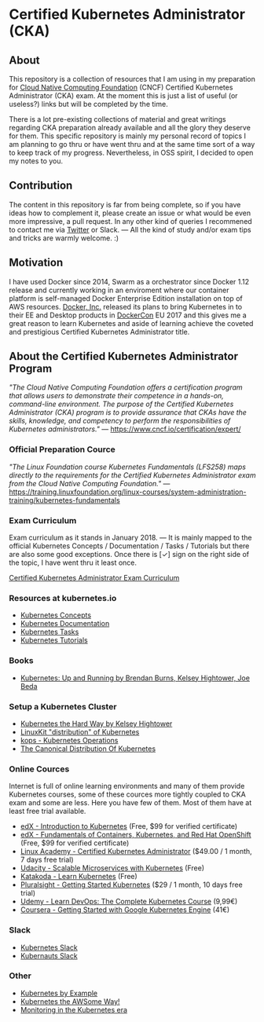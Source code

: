 # Certified Kubernetes Administrator (CKA)

## About

This repository is a collection of resources that I am using in my preparation for [Cloud Native Computing Foundation](https://www.cncf.io/) (CNCF) Certified Kubernetes Administrator (CKA) exam. At the moment this is just a list of useful (or useless?) links but will be completed by the time.

There is a lot pre-existing collections of material and great writings regarding CKA preparation already available and all the glory they deserve for them. This specific repository is mainly my personal record of topics I am planning to go thru or have went thru and at the same time sort of a way to keep track of my progress. Nevertheless, in OSS spirit, I decided to open my notes to you.

## Contribution

The content in this repository is far from being complete, so if you have ideas how to complement it, please create an issue or what would be even more impressive, a pull request. In any other kind of queries I recommened to contact me via [Twitter](https://twitter.com/nikovirtala) or Slack. — All the kind of study and/or exam tips and tricks are warmly welcome. :)

## Motivation

I have used Docker since 2014, Swarm as a orchestrator since Docker 1.12 release and currently working in an enviroment where our container platform is self-managed Docker Enterprise Edition installation on top of AWS resources. [Docker, Inc.](https://www.docker.com/) released its plans to bring Kubernetes in to their EE and Desktop products in [DockerCon](https://2018.dockercon.com/) EU 2017 and this gives me a great reason to learn Kubernetes and aside of learning achieve the coveted and prestigious Certified Kubernetes Administrator title.

## About the Certified Kubernetes Administrator Program

_"The Cloud Native Computing Foundation offers a certification program that allows users to demonstrate their competence in a hands-on, command-line environment. The purpose of the Certified Kubernetes Administrator (CKA) program is to provide assurance that CKAs have the skills, knowledge, and competency to perform the responsibilities of Kubernetes administrators."_ — https://www.cncf.io/certification/expert/

### Official Preparation Cource

_"The Linux Foundation course Kubernetes Fundamentals (LFS258) maps directly to the requirements for the Certified Kubernetes Administrator exam from the Cloud Native Computing Foundation."_ — https://training.linuxfoundation.org/linux-courses/system-administration-training/kubernetes-fundamentals

### Exam Curriculum
Exam curriculum as it stands in January 2018. — It is mainly mapped to the official Kubernetes Concepts / Documentation / Tasks / Tutorials but there are also some good exceptions. Once there is \[✓\] sign on the right side of the topic, I have went thru it least once.

[Certified Kubernetes Administrator Exam Curriculum](https://github.com/nikovirtala/Certified-Kubernetes-Administrator-CKA/blob/master/CURRICULUM.md)

### Resources at kubernetes.io
+ [Kubernetes Concepts](https://kubernetes.io/docs/concepts/)
+ [Kubernetes Documentation](https://kubernetes.io/docs/home/)
+ [Kubernetes Tasks](https://kubernetes.io/docs/tasks/)
+ [Kubernetes Tutorials](https://kubernetes.io/docs/tutorials/)

### Books
+ [Kubernetes: Up and Running by Brendan Burns, Kelsey Hightower, Joe Beda](http://shop.oreilly.com/product/0636920043874.do)

### Setup a Kubernetes Cluster
+ [Kubernetes the Hard Way by Kelsey Hightower](https://github.com/kelseyhightower/kubernetes-the-hard-way)
+ [LinuxKit "distribution" of Kubernetes](https://github.com/linuxkit/kubernetes)
+ [kops - Kubernetes Operations](https://github.com/kubernetes/kops)
+ [The Canonical Distribution Of Kubernetes](https://jujucharms.com/canonical-kubernetes/)

### Online Cources
Internet is full of online learning environments and many of them provide Kubernetes courses, some of these cources more tightly coupled to CKA exam and some are less. Here you have few of them. Most of them have at least free trial available.
+ [edX - Introduction to Kubernetes](https://www.edx.org/course/introduction-kubernetes-linuxfoundationx-lfs158x) \(Free, $99 for verified certificate\)
+ [edX - Fundamentals of Containers, Kubernetes, and Red Hat OpenShift](https://www.edx.org/course/fundamentals-containers-kubernetes-red-hat-do081x) \(Free, $99 for verified certificate\)
+ [Linux Academy - Certified Kubernetes Administrator](https://linuxacademy.com/linux/training/course/name/certified-kubernetes-administrator-preparation-course) \($49.00 / 1 month, 7 days free trial\)
+ [Udacity - Scalable Microservices with Kubernetes](https://eu.udacity.com/course/scalable-microservices-with-kubernetes--ud615) \(Free\)
+ [Katakoda - Learn Kubernetes](https://www.katacoda.com/courses/kubernetes) \(Free\)
+ [Pluralsight - Getting Started Kubernetes](https://www.pluralsight.com/courses/getting-started-kubernetes) \($29 / 1 month, 10 days free trial\)
+ [Udemy - Learn DevOps: The Complete Kubernetes Course](https://www.udemy.com/learn-devops-the-complete-kubernetes-course) \(9,99€\)
+ [Coursera - Getting Started with Google Kubernetes Engine](https://www.coursera.org/learn/google-kubernetes-engine) \(41€\)

### Slack
+ [Kubernetes Slack](http://slack.k8s.io/)
+ [Kubernauts Slack](https://kubernauts-slack-join.herokuapp.com/)

### Other
+ [Kubernetes by Example](http://kubernetesbyexample.com/)
+ [Kubernetes the AWSome Way!](https://github.com/aws-samples/aws-workshop-for-kubernetes)
+ [Monitoring in the Kubernetes era](https://www.datadoghq.com/blog/monitoring-kubernetes-era/)
